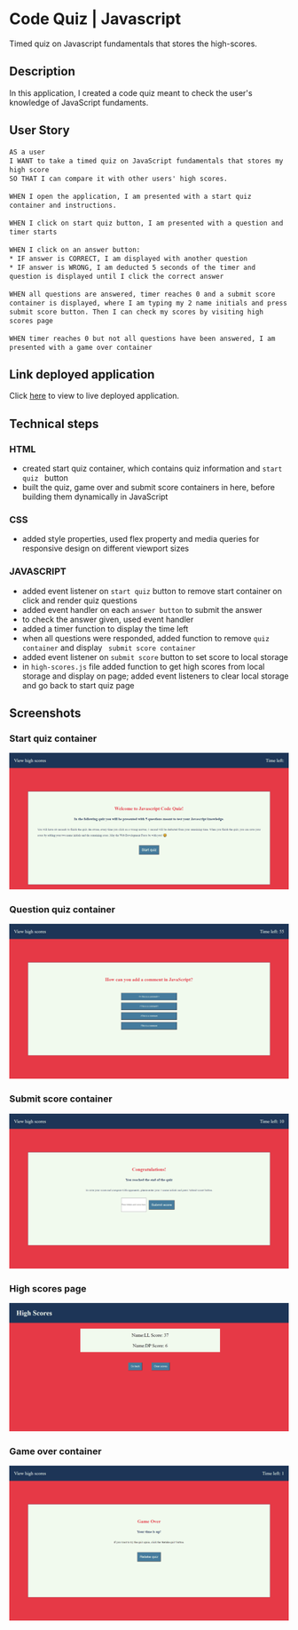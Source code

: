 # Code Quiz | Javascript

Timed quiz on Javascript fundamentals that stores the high-scores.

## Description

In this application, I created a code quiz meant to check the user's knowledge of JavaScript fundaments.

## User Story

```
AS a user
I WANT to take a timed quiz on JavaScript fundamentals that stores my high score
SO THAT I can compare it with other users' high scores.

WHEN I open the application, I am presented with a start quiz container and instructions.

WHEN I click on start quiz button, I am presented with a question and timer starts

WHEN I click on an answer button:
* IF answer is CORRECT, I am displayed with another question
* IF answer is WRONG, I am deducted 5 seconds of the timer and question is displayed until I click the correct answer

WHEN all questions are answered, timer reaches 0 and a submit score container is displayed, where I am typing my 2 name initials and press submit score button. Then I can check my scores by visiting high scores page

WHEN timer reaches 0 but not all questions have been answered, I am presented with a game over container
```

## Link deployed application

Click [here](https://lianavaleria15.github.io/code-quiz/) to view to live deployed application.

## Technical steps

### HTML

- created start quiz container, which contains quiz information and `start quiz ` button
- built the quiz, game over and submit score containers in here, before building them dynamically in JavaScript

### CSS

- added style properties, used flex property and media queries for responsive design on different viewport sizes

### JAVASCRIPT

- added event listener on `start quiz` button to remove start container on click and render quiz questions
- added event handler on each `answer button` to submit the answer
- to check the answer given, used event handler
- added a timer function to display the time left
- when all questions were responded, added function to remove `quiz container` and display ` submit score container`
- added event listener on `submit score` button to set score to local storage
- in `high-scores.js` file added function to get high scores from local storage and display on page; added event listeners to clear local storage and go back to start quiz page

## Screenshots

### Start quiz container

![start quiz view](assets/images/screenshot_1.png)

### Question quiz container

![question quiz container view](assets/images/screenshot_2.png)

### Submit score container

![Submit score container viw](assets/images/screenshot_3.png)

### High scores page

![High scores page view](assets/images/screenshot_4.png)

### Game over container

![Game over container view](assets/images/screenshot_5.png)
